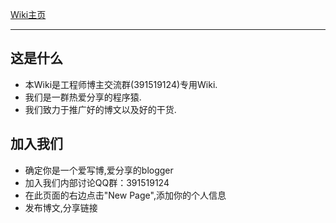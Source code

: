 [Wiki主页](https://github.com/crazyacking/engineer-blogger-communication-Wiki/wiki)

---
## 这是什么

 - 本Wiki是工程师博主交流群(391519124)专用Wiki.
 - 我们是一群热爱分享的程序猿.
 - 我们致力于推广好的博文以及好的干货.

## 加入我们

 - 确定你是一个爱写博,爱分享的blogger
 - 加入我们内部讨论QQ群：391519124
 - 在此页面的右边点击"New Page",添加你的个人信息
 - 发布博文,分享链接
